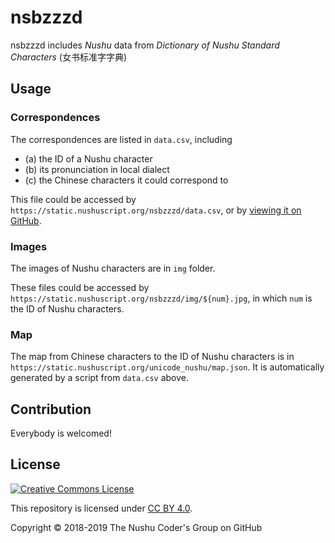 # nsbzzzd

nsbzzzd includes _Nushu_ data from _Dictionary of Nushu Standard Characters_ (女书标准字字典)

## Usage

### Correspondences

The correspondences are listed in `data.csv`, including

* (a) the ID of a Nushu character
* (b) its pronunciation in local dialect
* (c) the Chinese characters it could correspond to

This file could be accessed by `https://static.nushuscript.org/nsbzzzd/data.csv`, or by [viewing it on GitHub](https://github.com/nushu-script/nsbzzzd/blob/master/data.csv).

### Images

The images of Nushu characters are in `img` folder.

These files could be accessed by `https://static.nushuscript.org/nsbzzzd/img/${num}.jpg`, in which `num` is the ID of Nushu characters.

### Map

The map from Chinese characters to the ID of Nushu characters is in `https://static.nushuscript.org/unicode_nushu/map.json`. It is automatically generated by a script from `data.csv` above.

## Contribution

Everybody is welcomed!

## License

<a rel="license" href="http://creativecommons.org/licenses/by/4.0/"><img alt="Creative Commons License" style="border-width:0" src="https://i.creativecommons.org/l/by/4.0/88x31.png"/></a>

This repository is licensed under [CC BY 4.0](http://creativecommons.org/licenses/by/4.0/).

Copyright &copy; 2018-2019 The Nushu Coder's Group on GitHub
